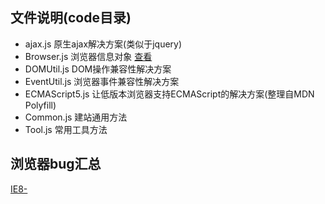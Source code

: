 ## 文件说明(code目录)

* ajax.js  原生ajax解决方案(类似于jquery)
* Browser.js  浏览器信息对象 [查看](http://passer-by.com/tools-library/browser/)
* DOMUtil.js  DOM操作兼容性解决方案
* EventUtil.js  浏览器事件兼容性解决方案
* ECMAScript5.js  让低版本浏览器支持ECMAScript的解决方案(整理自MDN Polyfill)
* Common.js  建站通用方法
* Tool.js  常用工具方法

## 浏览器bug汇总
[IE8-](http://passer-by.com/tools-library/ie-bug/)
